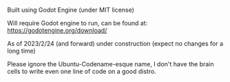Built using Godot Engine (under MIT license) 

Will require Godot engine to run, can be found at: https://godotengine.org/download/

As of 2023/2/24 (and forward) under construction (expect no changes for a long time)

Please ignore the Ubuntu-Codename-esque name, I don't have the brain cells to write even one line of code on a good distro.
